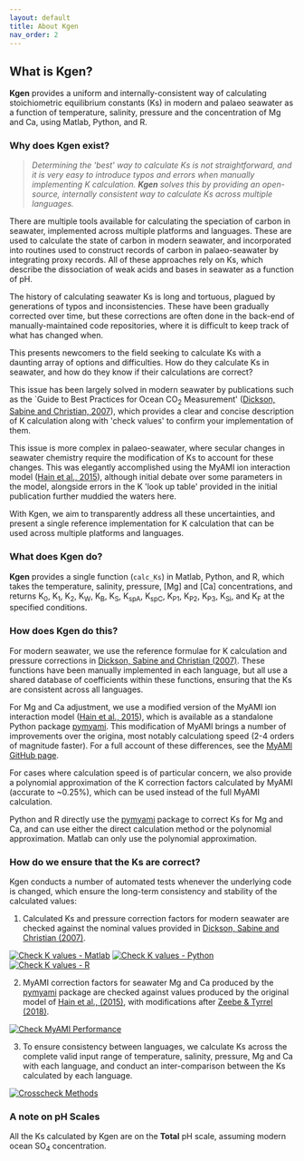 ```yaml
---
layout: default
title: About Kgen
nav_order: 2
---
```


## What is Kgen?

**Kgen** provides a uniform and internally-consistent way of calculating stoichiometric equilibrium constants (Ks) in modern and palaeo seawater as a function of temperature, salinity, pressure and the concentration of Mg and Ca, using Matlab, Python, and R.

### Why does Kgen exist?

>*Determining the 'best' way to calculate Ks is not straightforward, and it is very easy to introduce typos and errors when manually implementing K calculation. **Kgen** solves this by providing an open-source, internally consistent way to calculate Ks across multiple languages.*

There are multiple tools available for calculating the speciation of carbon in seawater, implemented across multiple platforms and languages. These are used to calculate the state of carbon in modern seawater, and incorporated into routines used to construct records of carbon in palaeo-seawater by integrating proxy records. All of these approaches rely on Ks, which describe the dissociation of weak acids and bases in seawater as a function of pH.

The history of calculating seawater Ks is long and tortuous, plagued by generations of typos and inconsistencies. These have been gradually corrected over time, but these corrections are often done in the back-end of manually-maintained code repositories, where it is difficult to keep track of what has changed when.

This presents newcomers to the field seeking to calculate Ks with a daunting array of options and difficulties. How do they calculate Ks in seawater, and how do they know if their calculations are correct? 

This issue has been largely solved in modern seawater by publications such as the `Guide to Best Practices for Ocean CO<sub>2</sub> Measurement' ([Dickson, Sabine and Christian, 2007](https://cdiac.ess-dive.lbl.gov/ftp/oceans/Handbook_2007/Guide_all_in_one.pdf)), which provides a clear and concise description of K calculation along with 'check values' to confirm your implementation of them.

This issue is more complex in palaeo-seawater, where secular changes in seawater chemistry require the modification of Ks to account for these changes. This was elegantly accomplished using the MyAMI ion interaction model ([Hain et al., 2015](https://doi.org/10.1002/2014GB004986)), although initial debate over some parameters in the model, alongside errors in the K 'look up table' provided in the initial publication further muddied the waters here.

With Kgen, we aim to transparently address all these uncertainties, and present a single reference implementation for K calculation that can be used across multiple platforms and languages.

### What does Kgen do?

**Kgen** provides a single function (`calc_Ks`) in Matlab, Python, and R, which takes the temperature, salinity, pressure, [Mg] and [Ca] concentrations, and returns K<sub>0</sub>, K<sub>1</sub>, K<sub>2</sub>, K<sub>W</sub>, K<sub>B</sub>, K<sub>S</sub>, K<sub>spA</sub>, K<sub>spC</sub>, K<sub>P1</sub>, K<sub>P2</sub>, K<sub>P3</sub>, K<sub>Si</sub>, and K<sub>F</sub> at the specified conditions.
### How does Kgen do this?

For modern seawater, we use the reference formulae for K calculation and pressure corrections in [Dickson, Sabine and Christian (2007)](https://cdiac.ess-dive.lbl.gov/ftp/oceans/Handbook_2007/Guide_all_in_one.pdf). These functions have been manually implemented in each language, but all use a shared database of coefficients within these functions, ensuring that the Ks are consistent across all languages.

For Mg and Ca adjustment, we use a modified version of the MyAMI ion interaction model ([Hain et al., 2015](https://doi.org/10.1002/2014GB004986)), which is available as a standalone Python package [pymyami](https://github.com/PalaeoCarb/pymyami). This modification of MyAMI brings a number of improvements over the origina, most notably calculationg speed (2-4 orders of magnitude faster). For a full account of these differences, see the [MyAMI GitHub page](https://github.com/PalaeoCarb/MyAMI).

For cases where calculation speed is of particular concern, we also provide a polynomial approximation of the K correction factors calculated by MyAMI (accurate to ~0.25%), which can be used instead of the full MyAMI calculation.

Python and R directly use the [pymyami](https://github.com/PalaeoCarb/pymyami) package to correct Ks for Mg and Ca, and can use either the direct calculation method or the polynomial approximation. Matlab can only use the polynomial approximation.

### How do we ensure that the Ks are correct?

Kgen conducts a number of automated tests whenever the underlying code is changed, which ensure the long-term consistency and stability of the calculated values:

1. Calculated Ks and pressure correction factors for modern seawater are checked against the nominal values provided in [Dickson, Sabine and Christian (2007)](https://cdiac.ess-dive.lbl.gov/ftp/oceans/Handbook_2007/Guide_all_in_one.pdf).

[![Check K values - Matlab](https://github.com/PalaeoCarb/Kgen/workflows/Check%20K%20values%20-%20Matlab/badge.svg)](https://github.com/PalaeoCarb/Kgen/actions/workflows/matlab-tests.yml)
[![Check K values - Python](https://github.com/PalaeoCarb/Kgen/workflows/Check%20K%20values%20-%20Python/badge.svg)](https://github.com/PalaeoCarb/Kgen/actions/workflows/python-tests.yml)
[![Check K values - R](https://github.com/PalaeoCarb/Kgen/workflows/Check%20K%20values%20-%20R/badge.svg)](https://github.com/PalaeoCarb/Kgen/actions/workflows/r-tests.yml)

2. MyAMI correction factors for seawater Mg and Ca produced by the [pymyami](https://github.com/PalaeoCarb/pymyami) package are checked against values produced by the original model of [Hain et al., (2015)](https://doi.org/10.1002/2014GB004986), with modifications after [Zeebe & Tyrrel (2018)]( https://doi.org/10.1002/2017GB005786).

[![Check MyAMI Performance](https://github.com/PalaeoCarb/pymyami/workflows/Check%20MyAMI%20Performance/badge.svg)](https://github.com/PalaeoCarb/MyAMI/actions/workflows/test-myami.yml)

3. To ensure consistency between languages, we calculate Ks across the complete valid input range of temperature, salinity, pressure, Mg and Ca with each language, and conduct an inter-comparison between the Ks calculated by each language.

[![Crosscheck Methods](https://github.com/PalaeoCarb/Kgen/workflows/Crosscheck%20Methods/badge.svg)](https://github.com/PalaeoCarb/Kgen/actions/workflows/crosscheck.yml)

### A note on pH Scales

All the Ks calculated by Kgen are on the **Total** pH scale, assuming modern ocean SO<sub>4</sub> concentration.